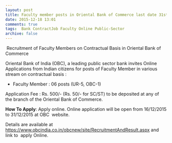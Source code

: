 ```yaml
---
layout: post
title: Faculty member posts in Oriental Bank of Commerce last date 31st Dec-2015   
date: 2015-12-18 13:01
comments: true
tags:  Bank ContractJob Faculty Online Public-Sector 
archive: false
---
```

 Recruitment of Faculty Members on Contractual Basis in Oriental Bank of Commerce 


Oriental Bank of India (OBC), a leading public sector bank invites Online Applications from Indian citizens for posts of Faculty Member in various stream on contractual basis :



- Faculty Member : 06 posts (UR-5, OBC-1)


Application Fee : Rs. 500/- (Rs. 50/- for SC/ST) to be deposited at any of the branch of the Oriental Bank of Commerce. 

**How To Apply**: Apply online. Online application will be open from 16/12/2015 to 31/12/2015 at OBC  website.

Details are available at <https://www.obcindia.co.in/obcnew/site/RecruitmentAndResult.aspx> and link to  apply Online.

